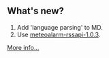 ## What's new?

1. Add 'language parsing' to MD.
2. Use [meteoalarm-rssapi-1.0.3](https://github.com/xlcnd/meteoalarm-rssapi/releases/tag/v1.0.3).

[More info...](https://github.com/xlcnd/meteoalarmeu/issues?q=is%3Aissue+is%3Aopen+label%3Ainfo)
